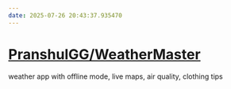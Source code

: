 ```yaml
---
date: 2025-07-26 20:43:37.935470
---
```


# [PranshulGG/WeatherMaster](https://github.com/PranshulGG/WeatherMaster)

weather app with offline mode, live maps, air quality, clothing tips